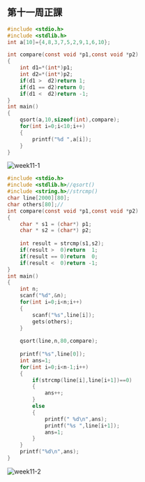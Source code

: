 ## 第十一周正課

```c
#include <stdio.h>
#include <stdlib.h>
int a[10]={4,8,3,7,5,2,9,1,6,10};

int compare(const void *p1,const void *p2)
{
    int d1=*(int*)p1;
    int d2=*(int*)p2;
    if(d1 >  d2)return 1;
    if(d1 == d2)return 0;
    if(d1 <  d2)return -1;
}
int main()
{
    qsort(a,10,sizeof(int),compare);
    for(int i=0;i<10;i++)
    {
        printf("%d ",a[i]);
    }
}

```
![week11-1](https://user-images.githubusercontent.com/71545492/117387417-78c3ae80-af1b-11eb-9caa-ffffc6a6d881.png)


```c
#include <stdio.h>
#include <stdlib.h>//qsort()
#include <string.h>//strcmp()
char line[2000][80];
char others[80];//
int compare(const void *p1,const void *p2)
{
	char * s1 = (char*) p1;
	char * s2 = (char*) p2;
	
	int result = strcmp(s1,s2);
	if(result >  0)return  1;
	if(result == 0)return  0;
	if(result <  0)return -1;
}
int main()
{
	int n;
	scanf("%d",&n);
	for(int i=0;i<n;i++)
	{
		scanf("%s",line[i]);
		gets(others);
	}
	
	qsort(line,n,80,compare);
	
	printf("%s",line[0]);
	int ans=1;
	for(int i=0;i<n-1;i++)
	{
		if(strcmp(line[i],line[i+1])==0)
		{
			ans++;
		}
		else
		{
			printf(" %d\n",ans);
			printf("%s ",line[i+1]);
			ans=1;
		}
	}
	printf("%d\n",ans);
}
```
![week11-2](https://user-images.githubusercontent.com/71545492/117387424-7bbe9f00-af1b-11eb-9aec-899774c62446.png)
